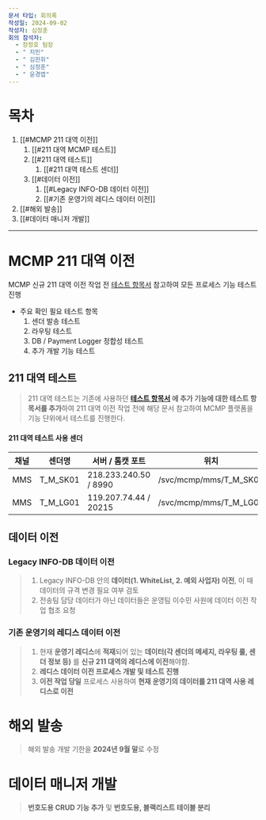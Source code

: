 ```yaml
---
문서 타입: 회의록
작성일: 2024-09-02
작성자: 심정훈
회의 참석자:
  - 장정호 팀장
  - " 지민"
  - " 김한휘"
  - " 심정훈"
  - " 윤경엽"
---
```


# 목차

1. [[#MCMP 211 대역 이전]]
	1. [[#211 대역 MCMP 테스트]]
	2. [[#211 대역 테스트]]
		1. [[#211 대역 테스트 센더]]
	3. [[#데이터 이전]]
		1. [[#Legacy INFO-DB 데이터 이전]]
		2. [[#기존 운영기의 레디스 데이터 이전]]
2. [[#해외 발송]]
3. [[#데이터 매니저 개발]]



--- 

# MCMP 211 대역 이전

MCMP 신규 211 대역 이전 작업 전 [테스트 항목서](https://docs.google.com/spreadsheets/d/1waj0YvOiMowroHeoFpXaLEcbwVbhs74hj_-hlGWKYM8/edit?gid=1814632337#gid=1814632337) 참고하여 모든 프로세스 기능 테스트 진행

- 주요 확인 필요 테스트 항목
	1. 센더 발송 테스트
	2. 라우팅 테스트
	3. DB / Payment Logger 정합성 테스트
	4. 추가 개발 기능 테스트


## 211 대역 테스트

> 211 대역 테스트는 기존에 사용하던 **[테스트 항목서](https://docs.google.com/spreadsheets/d/1waj0YvOiMowroHeoFpXaLEcbwVbhs74hj_-hlGWKYM8/edit?gid=1814632337#gid=1814632337) 에 추가 기능에 대한 테스트 항목서를 추가**하여 211 대역 이전 작업 전에 해당 문서 참고하여 MCMP 플랫폼을 기능 단위에서 테스트를 진행한다.


#### 211 대역 테스트 사용 센더

| 채널  | 센더명      | 서버 / 톰캣 포트            | 위치                     |
| --- | -------- | --------------------- | ---------------------- |
| MMS | T_M_SK01 | 218.233.240.50 / 8990 | /svc/mcmp/mms/T_M_SK01 |
| MMS | T_M_LG01 | 119.207.74.44 / 20215 | /svc/mcmp/mms/T_M_LG01 |



## 데이터 이전

### Legacy INFO-DB 데이터 이전

> 1. Legacy INFO-DB 안의 **데이터(1. WhiteList, 2. 예외 사업자) 이전**, 이 때 데이터의 규격 변경 필요 여부 검토
> 2. 전송팀 담당 데이터가 아닌 데이터들은 운영팀 이수민 사원에 데이터 이전 작업 협조 요청


### 기존 운영기의 레디스 데이터 이전 

> 1. 현재 **운영기 레디스**에 **적재**되어 있는 **데이터(각 센더의 메세지, 라우팅 룰, 센더 정보 등)** 를 **신규 211 대역의 레디스에 이전**해야함.
> 2. **레디스 데이터 이전 프로세스 개발 및 테스트 진행**
> 3. **이전 작업 당일** 프로세스 사용하여 **현재 운영기의 데이터를 211 대역 사용 레디스로 이전**

# 해외 발송

> 해외 발송 개발 기한을 **2024년 9월 말**로 수정

# 데이터 매니저 개발

> **번호도용 CRUD 기능 추가** 및 **번호도용, 블랙리스트 테이블 분리**




